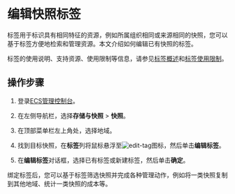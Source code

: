# 编辑快照标签

标签用于标识具有相同特征的资源，例如所属组织相同或来源相同的快照，您可以基于标签方便地检索和管理资源。本文介绍如何编辑已有快照的标签。

标签的使用说明、支持资源、使用限制等信息，请参见[标签概述](/intl.zh-CN/标签与资源/标签/标签概述.md)和[标签使用限制](/intl.zh-CN/产品简介/使用限制.md)。

## 操作步骤

1.  登录[ECS管理控制台](https://ecs.console.aliyun.com)。

2.  在左侧导航栏，选择**存储与快照** \> **快照**。

3.  在顶部菜单栏左上角处，选择地域。

4.  找到目标快照，在**标签**列将鼠标悬浮至![edit-tag](https://static-aliyun-doc.oss-accelerate.aliyuncs.com/assets/img/zh-CN/7819995261/p293260.png)图标，然后单击**编辑标签**。

5.  在**编辑标签**对话框，选择已有标签或新建标签，然后单击**确定**。


绑定标签后，您可以基于标签筛选快照并完成各种管理动作，例如将一类快照复制到其他地域、统计一类快照的成本等。

